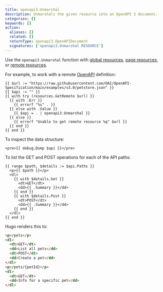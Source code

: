 ```yaml
---
title: openapi3.Unmarshal
description: Unmarshals the given resource into an OpenAPI 3 document.
categories: []
keywords: []
action:
  aliases: []
  related: []
  returnType: openapi3.OpenAPIDocument
  signatures: ['openapi3.Unmarshal RESOURCE']
---
```


Use the `openapi3.Unmarshal` function with [global resources](g), [page resources](g), or [remote resources](g).

[OpenAPI]: https://www.openapis.org/

For example, to work with a remote [OpenAPI] definition:

```go-html-template
{{ $url := "https://raw.githubusercontent.com/OAI/OpenAPI-Specification/main/examples/v3.0/petstore.json" }}
{{ $api := "" }}
{{ with try (resources.GetRemote $url) }}
  {{ with .Err }}
    {{ errorf "%s" . }}
  {{ else with .Value }}
    {{ $api = . | openapi3.Unmarshal }}
  {{ else }}
    {{ errorf "Unable to get remote resource %q" $url }}
  {{ end }}
{{ end }}
```

To inspect the data structure:

```go-html-template
<pre>{{ debug.Dump $api }}</pre>
```

To list the GET and POST operations for each of the API paths:

```go-html-template
{{ range $path, $details := $api.Paths }}
  <p>{{ $path }}</p>
  <dl>
    {{ with $details.Get }}
      <dt>GET</dt>
      <dd>{{ .Summary }}</dd>
    {{ end }}
    {{ with $details.Post }}
      <dt>POST</dt>
      <dd>{{ .Summary }}</dd>
    {{ end }}
  </dl>
{{ end }}
```

Hugo renders this to:


```html
<p>/pets</p>
<dl>
  <dt>GET</dt>
  <dd>List all pets</dd>
  <dt>POST</dt>
  <dd>Create a pet</dd>
</dl>
<p>/pets/{petId}</p>
<dl>
  <dt>GET</dt>
  <dd>Info for a specific pet</dd>
</dl>
```
